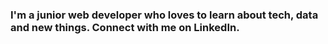 ### I'm a junior web developer who loves to learn about tech, data and new things. Connect with me on LinkedIn.

<!--
**leamahler85/leamahler85** is a ✨ _special_ ✨ repository because its `README.md` (this file) appears on your GitHub profile.

Here are some ideas to get you started:

- 🔭 I’m currently looking for an intership of 4-6 months in web development.
- 👯 I’m looking to collaborate on any open source project that need help !


Feel free to connect with me here

[![Linkedin Badge](https://img.shields.io/badge/-LéaMahler-blue?style=flat-square&logo=Linkedin&logoColor=white&link=https://www.linkedin.com/in/l%C3%A9a-mahler/)](https://www.linkedin.com/in/lea-mahler/)
[![Instagram Badge](https://img.shields.io/badge/-roshanjayraj-e4405f?style=flat-square&logo=Instagram&logoColor=white&link=https://www.instagram.com/roshanjayraj/)](https://www.instagram.com/roshanjayraj/)
[![Website Badge](https://img.shields.io/badge/-jayraj.co.in-e34f26?style=flat-square&logo=HTML5&logoColor=white&link=https://jayraj.co.in/)](https://jayraj.co.in/)
[![Gmail Badge](https://img.shields.io/badge/-mail@jayraj.co.in-d14836?style=flat-square&logo=Gmail&logoColor=white&link=mailto:mail@jayraj.co.in)](mailto:mail@jayraj.co.in)
